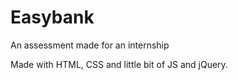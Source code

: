 # Easybank
An assessment made for an internship

Made with HTML, CSS and little bit of JS and jQuery.

